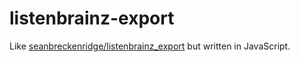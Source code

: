# listenbrainz-export

Like [seanbreckenridge/listenbrainz_export](https://github.com/seanbreckenridge/listenbrainz_export) but written in JavaScript.
